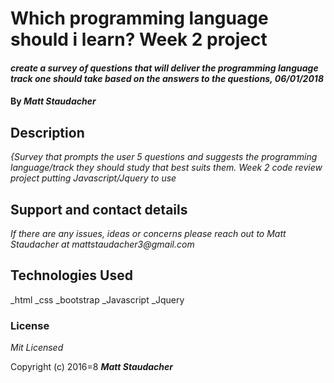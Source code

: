 # Which programming language should i learn? Week 2 project

#### _create a survey of questions that will deliver the programming language track one should take based on the answers to the questions, 06/01/2018_

#### By _**Matt Staudacher**_

## Description

_{Survey that prompts the user 5 questions and suggests the programming language/track they should study that best suits them. Week 2 code review project putting Javascript/Jquery to use_



## Support and contact details

_If there are any issues, ideas or concerns please reach out to Matt Staudacher at mattstaudacher3@gmail.com_

## Technologies Used

_html
_css
_bootstrap
_Javascript
_Jquery

### License

*Mit Licensed*

Copyright (c) 2016=8 **_Matt Staudacher_**
